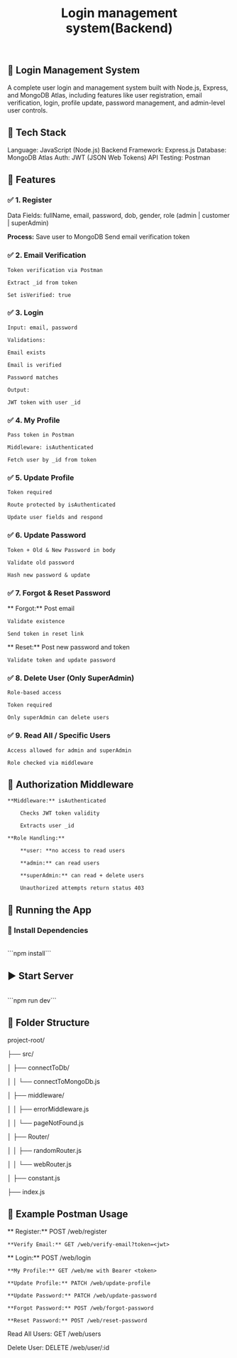 
<h1 align="center">Login management system(Backend)</h1>
<br>

## 🔐 Login Management System
A complete user login and management system built with 
Node.js, Express, and MongoDB Atlas, including features 
like user registration, email verification, login, profile 
update, password management, and admin-level user controls.
<br>

## 🧰 Tech Stack
  Language: JavaScript (Node.js)
  Backend Framework: Express.js
  Database: MongoDB Atlas
  Auth: JWT (JSON Web Tokens)
  API Testing: Postman
<br>

## 📁 Features

### ✅ 1. Register
Data Fields:  fullName, 
              email, 
              password, 
              dob, 
              gender, 
              role (admin | customer | superAdmin)

**Process:**
    Save user to MongoDB
    Send email verification token

### ✅ 2. Email Verification
    Token verification via Postman

    Extract _id from token

    Set isVerified: true

### ✅ 3. Login
    Input: email, password

    Validations:

    Email exists

    Email is verified

    Password matches

    Output:

    JWT token with user _id

### ✅ 4. My Profile
    Pass token in Postman

    Middleware: isAuthenticated

    Fetch user by _id from token

### ✅ 5. Update Profile
    Token required

    Route protected by isAuthenticated

    Update user fields and respond

### ✅ 6. Update Password
    Token + Old & New Password in body

    Validate old password

    Hash new password & update

### ✅ 7. Forgot & Reset Password
   ** Forgot:**
    Post email

    Validate existence

    Send token in reset link

   ** Reset:**
    Post new password and token

    Validate token and update password

### ✅ 8. Delete User (Only SuperAdmin)
    Role-based access

    Token required

    Only superAdmin can delete users

### ✅ 9. Read All / Specific Users
    Access allowed for admin and superAdmin

    Role checked via middleware

## 🔐 Authorization Middleware
    **Middleware:** isAuthenticated

        Checks JWT token validity

        Extracts user _id

    **Role Handling:**

        **user: **no access to read users

        **admin:** can read users

        **superAdmin:** can read + delete users

        Unauthorized attempts return status 403


## 🚀 Running the App
### 🔧 Install Dependencies
<br>
      ```npm install```

## ▶️ Start Server
<br>
     ```npm run dev```

## 📂 Folder Structure
project-root/

├── src/

│   ├── connectToDb/

│   │   └── connectToMongoDb.js

│   ├── middleware/

│   │   ├── errorMiddleware.js

│   │   └── pageNotFound.js

│   ├── Router/

│   │   ├── randomRouter.js

│   │   └── webRouter.js

│   ├── constant.js

├── index.js


## 🧪 Example Postman Usage
   ** Register:** POST /web/register

    **Verify Email:** GET /web/verify-email?token=<jwt>

   ** Login:** POST /web/login

    **My Profile:** GET /web/me with Bearer <token>

    **Update Profile:** PATCH /web/update-profile

    **Update Password:** PATCH /web/update-password

    **Forgot Password:** POST /web/forgot-password

    **Reset Password:** POST /web/reset-password

Read All Users: GET /web/users

Delete User: DELETE /web/user/:id


